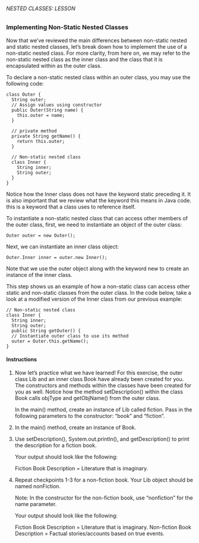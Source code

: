 ###### NESTED CLASSES: LESSON

### Implementing Non-Static Nested Classes

Now that we’ve reviewed the main differences between non-static nested and static nested classes, let’s break down how to implement the use of a non-static nested class. For more clarity, from here on, we may refer to the non-static nested class as the inner class and the class that it is encapsulated within as the outer class.

To declare a non-static nested class within an outer class, you may use the following code:
```
class Outer {
  String outer;
  // Assign values using constructor
  public Outer(String name) {
    this.outer = name;
  }
 
  // private method
  private String getName() {
    return this.outer;
  }
 
  // Non-static nested class
  class Inner {
    String inner;
    String outer;
  }
}
```
Notice how the Inner class does not have the keyword static preceding it. It is also important that we review what the keyword this means in Java code. this is a keyword that a class uses to reference itself.

To instantiate a non-static nested class that can access other members of the outer class, first, we need to instantiate an object of the outer class:
```
Outer outer = new Outer();
```
Next, we can instantiate an inner class object:
```
Outer.Inner inner = outer.new Inner();
```
Note that we use the outer object along with the keyword new to create an instance of the inner class.

This step shows us an example of how a non-static class can access other static and non-static classes from the outer class. In the code below, take a look at a modified version of the Inner class from our previous example:
```
// Non-static nested class
class Inner {
  String inner;
  String outer; 
  public String getOuter() {
  // Instantiate outer class to use its method
  outer = Outer.this.getName();
}
```

#### Instructions

1. Now let’s practice what we have learned! For this exercise, the outer class Lib and an inner class Book have already been created for you. The constructors and methods within the classes have been created for you as well. Notice how the method setDescription() within the class Book calls objType and getObjName() from the outer class.

    In the main() method, create an instance of Lib called fiction. Pass in the following parameters to the constructor: “book” and “fiction”.

2. In the main() method, create an instance of Book.

3. Use setDescription(), System.out.println(), and getDescription() to print the description for a fiction book.

    Your output should look like the following:

    Fiction Book Description = Literature that is imaginary.

4. Repeat checkpoints 1-3 for a non-fiction book. Your Lib object should be named nonFiction.

    Note: In the constructor for the non-fiction book, use “nonfiction” for the name parameter.

    Your output should look like the following:

    Fiction Book Description = Literature that is imaginary.
    Non-fiction Book Description = Factual stories/accounts based on true events.